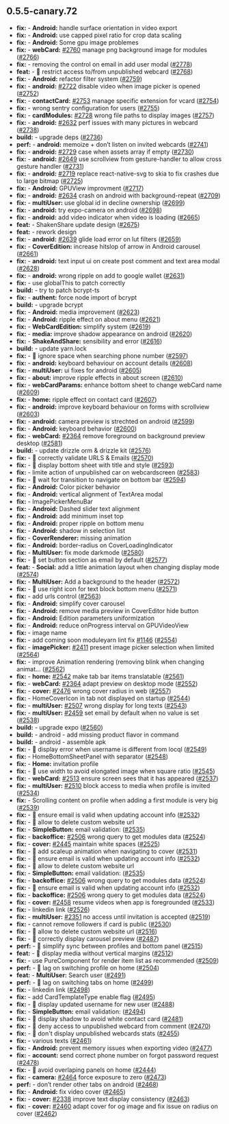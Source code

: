 ## 0.5.5-canary.72

* **fix:**  - **Android:** handle surface orientation in video export
* **fix:**  - **Android:** use capped pixel ratio for crop data scaling
* **fix:**  - **Android:** Some gpu image problemes
* **fix:**  - **webCard:** [#2760](https://github.com/AzzappApp/azzapp/pull/2760) manage png background image for modules ([#2766](https://github.com/AzzappApp/azzapp/pull/2766))
* **fix:**  - removing the control on email in add user modal ([#2778](https://github.com/AzzappApp/azzapp/pull/2778))
* **feat:**  - 🎸 restrict access to/from unpublished webcard ([#2768](https://github.com/AzzappApp/azzapp/pull/2768))
* **fix:**  - **Android:** refactor filter system ([#2759](https://github.com/AzzappApp/azzapp/pull/2759))
* **fix:**  - **android:** [#2722](https://github.com/AzzappApp/azzapp/pull/2722) disable video when image picker is opened ([#2752](https://github.com/AzzappApp/azzapp/pull/2752))
* **fix:**  - **contactCard:** [#2753](https://github.com/AzzappApp/azzapp/pull/2753) manage specific extension for vcard ([#2754](https://github.com/AzzappApp/azzapp/pull/2754))
* **fix:**  - wrong sentry configuration for users ([#2755](https://github.com/AzzappApp/azzapp/pull/2755))
* **fix:**  - **cardModules:** [#2728](https://github.com/AzzappApp/azzapp/pull/2728) wrong file paths to display images ([#2757](https://github.com/AzzappApp/azzapp/pull/2757))
* **fix:**  - **android:** [#2632](https://github.com/AzzappApp/azzapp/pull/2632) perf issues with many pictures in webcard ([#2738](https://github.com/AzzappApp/azzapp/pull/2738))
* **build:**  - upgrade deps ([#2736](https://github.com/AzzappApp/azzapp/pull/2736))
* **perf:**  - **android:** memoize + don’t listen on invited webcards ([#2741](https://github.com/AzzappApp/azzapp/pull/2741))
* **fix:**  - **android:** [#2729](https://github.com/AzzappApp/azzapp/pull/2729) case when assets array if empty ([#2730](https://github.com/AzzappApp/azzapp/pull/2730))
* **fix:**  - **android:** [#2649](https://github.com/AzzappApp/azzapp/pull/2649) use scrollview from gesture-handler to allow cross gesture handler ([#2731](https://github.com/AzzappApp/azzapp/pull/2731))
* **fix:**  - **android:** [#2719](https://github.com/AzzappApp/azzapp/pull/2719) replace react-native-svg to skia to fix crashes due to large bitmap ([#2725](https://github.com/AzzappApp/azzapp/pull/2725))
* **fix:**  - **Android:** GPUView improvment ([#2717](https://github.com/AzzappApp/azzapp/pull/2717))
* **fix:**  - **android:** [#2634](https://github.com/AzzappApp/azzapp/pull/2634) crash on android with background-repeat ([#2709](https://github.com/AzzappApp/azzapp/pull/2709))
* **fix:**  - **multiUser:** use global id in decline ownership ([#2699](https://github.com/AzzappApp/azzapp/pull/2699))
* **fix:**  - **android:** try expo-camera on android ([#2698](https://github.com/AzzappApp/azzapp/pull/2698))
* **fix:**  - **android:** add video indicator when video is loading ([#2665](https://github.com/AzzappApp/azzapp/pull/2665))
* **feat:**  - ShakenShare update design ([#2675](https://github.com/AzzappApp/azzapp/pull/2675))
* **feat:**  - rework design
* **fix:**  - **android:** [#2639](https://github.com/AzzappApp/azzapp/pull/2639) glide load error on lut filters ([#2659](https://github.com/AzzappApp/azzapp/pull/2659))
* **fix:**  - **CoverEdition:** increase hitslop of arrow in Android carousel ([#2661](https://github.com/AzzappApp/azzapp/pull/2661))
* **fix:**  - **android:** text input ui on create post comment and text area modal ([#2628](https://github.com/AzzappApp/azzapp/pull/2628))
* **fix:**  - **android:** wrong ripple on add to google wallet ([#2631](https://github.com/AzzappApp/azzapp/pull/2631))
* **fix:**  - use globalThis to patch correctly
* **build:**  - try to patch bcrypt-ts
* **fix:**  - **authent:** force node import of bcrypt
* **build:**  - upgrade bcrypt
* **fix:**  - **Android:** media improvement ([#2623](https://github.com/AzzappApp/azzapp/pull/2623))
* **fix:**  - **Android:** ripple effect on about menu ([#2621](https://github.com/AzzappApp/azzapp/pull/2621))
* **fix:**  - **WebCardEdition:** simplify system ([#2619](https://github.com/AzzappApp/azzapp/pull/2619))
* **fix:**  - **media:** improve shadow appearance on android ([#2620](https://github.com/AzzappApp/azzapp/pull/2620))
* **fix:**  - **ShakeAndShare:** sensibility and error ([#2616](https://github.com/AzzappApp/azzapp/pull/2616))
* **build:**  - update yarn.lock
* **fix:**  - 🐛 ignore space when searching phone number ([#2597](https://github.com/AzzappApp/azzapp/pull/2597))
* **fix:**  - **android:** keyboard behaviour on account details ([#2608](https://github.com/AzzappApp/azzapp/pull/2608))
* **fix:**  - **multiUser:** ui fixes for android ([#2605](https://github.com/AzzappApp/azzapp/pull/2605))
* **fix:**  - **about:** improve ripple effects in about screen ([#2610](https://github.com/AzzappApp/azzapp/pull/2610))
* **fix:**  - **webCardParams:** enhance bottom sheet to change webCard name ([#2609](https://github.com/AzzappApp/azzapp/pull/2609))
* **fix:**  - **home:** ripple effect on contact card ([#2607](https://github.com/AzzappApp/azzapp/pull/2607))
* **fix:**  - **android:** improve keyboard behaviour on forms with scrollview ([#2603](https://github.com/AzzappApp/azzapp/pull/2603))
* **fix:**  - **android:** camera preview is strechted on android ([#2599](https://github.com/AzzappApp/azzapp/pull/2599))
* **fix:**  - **Android:** keyboard behavior ([#2600](https://github.com/AzzappApp/azzapp/pull/2600))
* **fix:**  - **webCard:** [#2364](https://github.com/AzzappApp/azzapp/pull/2364) remove foreground on background preview desktop ([#2581](https://github.com/AzzappApp/azzapp/pull/2581))
* **build:**  - update drizzle orm & drizzle kit ([#2576](https://github.com/AzzappApp/azzapp/pull/2576))
* **fix:**  - 🐛 correctly validate URLS & Emails ([#2570](https://github.com/AzzappApp/azzapp/pull/2570))
* **fix:**  - 🐛 display bottom sheet with title and style ([#2593](https://github.com/AzzappApp/azzapp/pull/2593))
* **fix:**  - limite action of unpublished car on webcardscreen ([#2583](https://github.com/AzzappApp/azzapp/pull/2583))
* **fix:**  - 🐛 wait for transition to navigate on bottom bar ([#2594](https://github.com/AzzappApp/azzapp/pull/2594))
* **fix:**  - **Android:** Color picker behavior
* **fix:**  - **Android:** vertical alignment of TextArea modal
* **fix:**  - ImagePickerMenuBar
* **fix:**  - **Android:** Dashed slider text alignment
* **fix:**  - **Android:** add minimum inset top
* **fix:**  - **Android:** proper ripple on bottom menu
* **fix:**  - **Android:** shadow in selection list
* **fix:**  - **CoverRenderer:** missing animation
* **fix:**  - **Android:** border-radius on CoverLoadingIndicator
* **fix:**  - **MultiUser:** fix mode darkmode ([#2580](https://github.com/AzzappApp/azzapp/pull/2580))
* **fix:**  - 🐛 set button section as email by default ([#2577](https://github.com/AzzappApp/azzapp/pull/2577))
* **feat:**  - **Social:** add a little animation layout when changing display mode ([#2574](https://github.com/AzzappApp/azzapp/pull/2574))
* **fix:**  - **MultiUser:** Add a background to the header ([#2572](https://github.com/AzzappApp/azzapp/pull/2572))
* **fix:**  - 🐛 use right icon for text block bottom menu ([#2571](https://github.com/AzzappApp/azzapp/pull/2571))
* **fix:**  - add urls control ([#2563](https://github.com/AzzappApp/azzapp/pull/2563))
* **fix:**  - **Android:** simplify cover carousel
* **fix:**  - **Android:** remove media preview in CoverEditor hide button
* **fix:**  - **Android:** Edition parameters uniformization
* **fix:**  - **Android:** reduce onProgress interval on GPUVideoView
* **fix:**  - image name
* **fix:**  - add coming soon moduleyarn lint fix [#1146](https://github.com/AzzappApp/azzapp/pull/1146) ([#2554](https://github.com/AzzappApp/azzapp/pull/2554))
* **fix:**  - **imagePicker:** [#2411](https://github.com/AzzappApp/azzapp/pull/2411) present image picker selection when limited ([#2564](https://github.com/AzzappApp/azzapp/pull/2564))
* **fix:**  - improve Animation rendering (removing blink when changing animat… ([#2562](https://github.com/AzzappApp/azzapp/pull/2562))
* **fix:**  - **home:** [#2542](https://github.com/AzzappApp/azzapp/pull/2542) make tab bar items translatable ([#2561](https://github.com/AzzappApp/azzapp/pull/2561))
* **fix:**  - **webCard:** [#2364](https://github.com/AzzappApp/azzapp/pull/2364) adapt preview on desktop mode ([#2552](https://github.com/AzzappApp/azzapp/pull/2552))
* **fix:**  - **cover:** [#2476](https://github.com/AzzappApp/azzapp/pull/2476) wrong cover radius in web ([#2557](https://github.com/AzzappApp/azzapp/pull/2557))
* **fix:**  - HomeCoverIcon in tab not displayed on startup ([#2544](https://github.com/AzzappApp/azzapp/pull/2544))
* **fix:**  - **multiUser:** [#2507](https://github.com/AzzappApp/azzapp/pull/2507) wrong display for long texts ([#2543](https://github.com/AzzappApp/azzapp/pull/2543))
* **fix:**  - **multiUser:** [#2459](https://github.com/AzzappApp/azzapp/pull/2459) set email by default when no value is set ([#2538](https://github.com/AzzappApp/azzapp/pull/2538))
* **build:**  - upgrade expo ([#2560](https://github.com/AzzappApp/azzapp/pull/2560))
* **build:**  - android - add missing product flavor in command
* **build:**  - android - assemble apk
* **fix:**  - 🐛 display error when username is different from locql ([#2549](https://github.com/AzzappApp/azzapp/pull/2549))
* **fix:**  - HomeBottomSheetPanel with separator ([#2548](https://github.com/AzzappApp/azzapp/pull/2548))
* **fix:**  - **Home:** invitation profile
* **fix:**  - 🐛 use width to avoid elongated image when square ratio ([#2545](https://github.com/AzzappApp/azzapp/pull/2545))
* **fix:**  - **webCard:** [#2513](https://github.com/AzzappApp/azzapp/pull/2513) ensure screen sees that it has appeared ([#2537](https://github.com/AzzappApp/azzapp/pull/2537))
* **fix:**  - **multiUser:** [#2510](https://github.com/AzzappApp/azzapp/pull/2510) block access to media when profile is invited ([#2534](https://github.com/AzzappApp/azzapp/pull/2534))
* **fix:**  - Scrolling content on profile when adding a first module is very big ([#2539](https://github.com/AzzappApp/azzapp/pull/2539))
* **fix:**  - 🐛 ensure email is valid when updating account info ([#2532](https://github.com/AzzappApp/azzapp/pull/2532))
* **fix:**  - 🐛 allow to delete custom website url
* **fix:**  - **SimpleButton:** email validation: ([#2535](https://github.com/AzzappApp/azzapp/pull/2535))
* **fix:**  - **backoffice:** [#2506](https://github.com/AzzappApp/azzapp/pull/2506) wrong query to get modules data ([#2524](https://github.com/AzzappApp/azzapp/pull/2524))
* **fix:**  - **cover:** [#2445](https://github.com/AzzappApp/azzapp/pull/2445) maintain white spaces ([#2525](https://github.com/AzzappApp/azzapp/pull/2525))
* **fix:**  - 🐛 add scaleup animation when navigating to cover ([#2531](https://github.com/AzzappApp/azzapp/pull/2531))
* **fix:**  - 🐛 ensure email is valid when updating account info ([#2532](https://github.com/AzzappApp/azzapp/pull/2532))
* **fix:**  - 🐛 allow to delete custom website url
* **fix:**  - **SimpleButton:** email validation: ([#2535](https://github.com/AzzappApp/azzapp/pull/2535))
* **fix:**  - **backoffice:** [#2506](https://github.com/AzzappApp/azzapp/pull/2506) wrong query to get modules data ([#2524](https://github.com/AzzappApp/azzapp/pull/2524))
* **fix:**  - 🐛 ensure email is valid when updating account info ([#2532](https://github.com/AzzappApp/azzapp/pull/2532))
* **fix:**  - **backoffice:** [#2506](https://github.com/AzzappApp/azzapp/pull/2506) wrong query to get modules data ([#2524](https://github.com/AzzappApp/azzapp/pull/2524))
* **fix:**  - **cover:** [#2458](https://github.com/AzzappApp/azzapp/pull/2458) resume videos when app is foregrounded ([#2533](https://github.com/AzzappApp/azzapp/pull/2533))
* **fix:**  - linkedin link ([#2526](https://github.com/AzzappApp/azzapp/pull/2526))
* **fix:**  - **multiUser:** [#2351](https://github.com/AzzappApp/azzapp/pull/2351) no access until invitation is accepted ([#2519](https://github.com/AzzappApp/azzapp/pull/2519))
* **fix:**  - cannot remove followers if card is public ([#2530](https://github.com/AzzappApp/azzapp/pull/2530))
* **fix:**  - 🐛 allow to delete custom website url ([#2516](https://github.com/AzzappApp/azzapp/pull/2516))
* **fix:**  - 🐛 correctly display carousel preview ([#2487](https://github.com/AzzappApp/azzapp/pull/2487))
* **perf:**  - 🤖 simplify sync between profiles and bottom panel ([#2515](https://github.com/AzzappApp/azzapp/pull/2515))
* **feat:**  - 🎸 display media without vertical margins ([#2512](https://github.com/AzzappApp/azzapp/pull/2512))
* **fix:**  - use PureComponent for render item list as recommended ([#2509](https://github.com/AzzappApp/azzapp/pull/2509))
* **perf:**  - 🤖 lag on switching profile on home ([#2504](https://github.com/AzzappApp/azzapp/pull/2504))
* **feat:**  - **MultiUser:** Search user ([#2491](https://github.com/AzzappApp/azzapp/pull/2491))
* **perf:**  - 🤖 lag on switching tabs on home ([#2499](https://github.com/AzzappApp/azzapp/pull/2499))
* **fix:**  - linkedin link ([#2498](https://github.com/AzzappApp/azzapp/pull/2498))
* **fix:**  - add CardTemplateType enable flag ([#2495](https://github.com/AzzappApp/azzapp/pull/2495))
* **fix:**  - 🐛 display updated username for new user ([#2488](https://github.com/AzzappApp/azzapp/pull/2488))
* **fix:**  - **SimpleButton:** email validation: ([#2494](https://github.com/AzzappApp/azzapp/pull/2494))
* **fix:**  - 🐛 display shadow to avoid white contact card ([#2481](https://github.com/AzzappApp/azzapp/pull/2481))
* **fix:**  - 🐛 deny access to unpublished webcard from comment ([#2470](https://github.com/AzzappApp/azzapp/pull/2470))
* **fix:**  - 🐛 don't display unpublished webcards stats ([#2455](https://github.com/AzzappApp/azzapp/pull/2455))
* **fix:**  - various texts ([#2461](https://github.com/AzzappApp/azzapp/pull/2461))
* **fix:**  - **Android:** prevent memory issues when exporting video ([#2477](https://github.com/AzzappApp/azzapp/pull/2477))
* **fix:**  - **account:** send correct phone number on forgot password request ([#2478](https://github.com/AzzappApp/azzapp/pull/2478))
* **fix:**  - 🐛 avoid overlaping panels on home ([#2444](https://github.com/AzzappApp/azzapp/pull/2444))
* **fix:**  - **camera:** [#2464](https://github.com/AzzappApp/azzapp/pull/2464) force exposure to zero ([#2473](https://github.com/AzzappApp/azzapp/pull/2473))
* **perf:**  - don’t render other tabs on android ([#2468](https://github.com/AzzappApp/azzapp/pull/2468))
* **fix:**  - **Android:** fix video cover ([#2465](https://github.com/AzzappApp/azzapp/pull/2465))
* **fix:**  - **cover:** [#2338](https://github.com/AzzappApp/azzapp/pull/2338) improve text display consistency ([#2463](https://github.com/AzzappApp/azzapp/pull/2463))
* **fix:**  - **cover:** [#2460](https://github.com/AzzappApp/azzapp/pull/2460) adapt cover for og image and fix issue on radius on cover ([#2462](https://github.com/AzzappApp/azzapp/pull/2462))